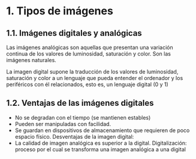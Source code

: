 # 1. Tipos de imágenes

## 1.1. Imágenes digitales y analógicas

Las imágenes analógicas son aquellas que presentan una variación continua de los valores de
luminosidad, saturación y color. Son las imágenes naturales.

La imagen digital supone la	traducción de los valores de luminosidad, saturación y color a un
lenguaje que pueda entender el ordenador y los periféricos con él relacionados, esto es, un lenguaje digital (0 y 1)

## 1.2. Ventajas de las imágenes digitales

- No se degradan con el tiempo (se mantienen estables)
- Pueden ser manipuladas con facilidad.
- Se guardan en dispositivos de almacenamiento que requieren de poco espacio físico.
Desventajas de la imagen digital:
- La calidad de imagen analógica es superior a la digital.
Digitalización: proceso por el cual se transforma una imagen analógica a una digital